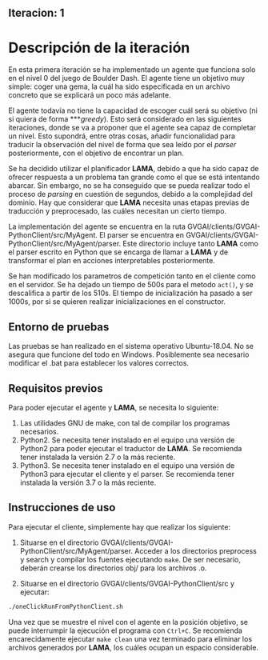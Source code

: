 ## Iteracion: 1

# Descripción de la iteración

En esta primera iteración se ha implementado un agente que funciona solo en el
nivel 0 del juego de Boulder Dash. El agente tiene un objetivo muy simple: coger
una gema, la cuál ha sido especificada en un archivo concreto que se explicará
un poco más adelante.

El agente todavía no tiene la capacidad de escoger cuál será su objetivo (ni si quiera
de forma ****greedy*). Esto será considerado en las siguientes iteraciones, donde se va
a proponer que el agente sea capaz de completar un nivel. Esto supondrá, entre otras
cosas, añadir funcionalidad para traducir la observación del nivel de forma que sea
leído por el *parser* posteriormente, con el objetivo de encontrar un plan.

Se ha decidido utilizar el planificador **LAMA**, debido a que ha sido capaz de
ofrecer respuesta a un problema tan grande como el que se está intentando abarcar.
Sin embargo, no se ha conseguido que se pueda realizar todo el proceso de *parsing*
en cuestión de segundos, debido a la complejidad del dominio. Hay que considerar que
**LAMA** necesita unas etapas previas de traducción y preprocesado, las cuáles necesitan
un cierto tiempo.

La implementación del agente se encuentra en la ruta GVGAI/clients/GVGAI-PythonClient/src/MyAgent.
El parser se encuentra en GVGAI/clients/GVGAI-PythonClient/src/MyAgent/parser. Este directorio
incluye tanto **LAMA** como el parser escrito en Python que se encarga de llamar a **LAMA**
y de transformar el plan en acciones interpretables posteriormente.

Se han modificado los parametros de competición tanto en el cliente como en el servidor. Se ha
dejado un tiempo de 500s para el metodo `act()`, y se descalifica a partir de los 510s. El tiempo
de inicialización ha pasado a ser 1000s, por si se quieren realizar inicializaciones en el constructor.

## Entorno de pruebas

Las pruebas se han realizado en el sistema operativo Ubuntu-18.04. No se asegura que funcione
del todo en Windows. Posiblemente sea necesario modificar el .bat para establecer los valores
correctos.

## Requisitos previos

Para poder ejecutar el agente y **LAMA**, se necesita lo siguiente:

1. Las utilidades GNU de make, con tal de compilar los programas necesarios.
2. Python2. Se necesita tener instalado en el equipo una versión de Python2 para poder ejecutar
el traductor de **LAMA**. Se recomienda tener instalada la versión 2.7 o la más reciente.
3. Python3. Se necesita tener instalado en el equipo una versión de Python3 para ejecutar el
cliente y el parser. Se recomienda tener instalada la versión 3.7 o la más reciente.

## Instrucciones de uso

Para ejecutar el cliente, simplemente hay que realizar los siguiente:

1. Situarse en el directorio GVGAI/clients/GVGAI-PythonClient/src/MyAgent/parser. Acceder a los
directorios preprocess y search y compilar los fuentes ejecutando `make`. De ser necesario, deberán
crearse los directorios obj/ para los archivos .o.

2. Situarse en el directorio GVGAI/clients/GVGAI-PythonClient/src y ejecutar:

```sh
./oneClickRunFromPythonClient.sh
```

Una vez que se muestre el nivel con el agente en la posición objetivo, se puede interrumpir la
ejecución el programa con `Ctrl+C`. Se recomienda encarecidamente ejecutar `make clean` una vez
terminado para eliminar los archivos generados por **LAMA**, los cuáles ocupan un espacio considerable.
